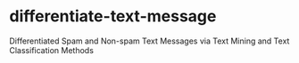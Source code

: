 # differentiate-text-message
Differentiated Spam and Non-spam Text Messages via Text Mining and Text Classification Methods
